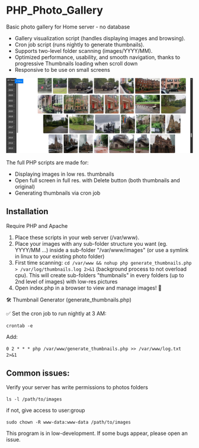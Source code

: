 # PHP_Photo_Gallery 
Basic photo gallery for Home server - no database

- Gallery visualization script (handles displaying images and browsing). 
- Cron job script (runs nightly to generate thumbnails). 
- Supports two-level folder scanning (images/YYYY/MM). 
- Optimized performance, usability, and smooth navigation, thanks to progressive Thumbnails loading when scroll down
- Responsive to be use on small screens

![Screenshot](screen.jpg?raw=true "Screenshot")

The full PHP scripts are made for:

- Displaying images in low res. thumbnails
- Open full screen in full res. with Delete button (both thumbnails and original)
- Generating thumbnails via cron job

## Installation

Require PHP and Apache

1. Place these scripts in your web server (/var/www).
2. Place your images with any sub-folder structure you want (eg. YYYY/MM ...) inside a sub-folder "/var/www/images" (or use a symlink in linux to your existing photo folder)
3. First time scanning: `cd /var/www && nohup php generate_thumbnails.php > /var/log/thumbnails.log 2>&1` (background process to not overload cpu). This will create sub-folders "thumbnails" in every folders (up to 2nd level of images) with low-res pictures
4. Open index.php in a browser to view and manage images! 🎉

🛠 Thumbnail Generator (generate_thumbnails.php)

✅ Set the cron job to run nightly at 3 AM:

`crontab -e`

Add:

`0 2 * * * php /var/www/generate_thumbnails.php >> /var/www/log.txt 2>&1`

## Common issues:

Verify your server has write permissions to photos folders

`ls -l /path/to/images` 

if not, give access to user:group  

`sudo chown -R www-data:www-data /path/to/images` 


This program is in low-development. If some bugs appear, please open an issue.
